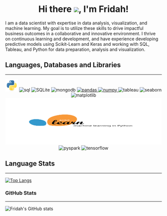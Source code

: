 ### <h1 align="center">Hi there <img src="https://media.giphy.com/media/hvRJCLFzcasrR4ia7z/giphy.gif" width="40">, I'm Fridah!</h1>

I am a data scientist with expertise in data analysis, visualization, and machine learning. My goal is to utilize these skills to drive impactful business outcomes in a collaborative and innovative environment. I thrive on continuous learning and development, and have experience developing predictive models using Scikit-Learn and Keras and working with SQL, Tableau, and Python for data preparation, analysis and visualization.

## Languages, Databases and Libraries
***
<p align="center">
  <img src="https://raw.githubusercontent.com/devicons/devicon/master/icons/python/python-original.svg" title="Python" alt="python" height="40" width="40"/>
  <img src="https://www.vectorlogo.zone/logos/mysql/mysql-official.svg" title="SQL" alt="sql" height="70" width="70"/>
  <img src="https://www.vectorlogo.zone/logos/sqlite/sqlite-ar21.svg" title="SQLite" alt="SQLite" height="70" width="70"/>
  <img src="https://img.shields.io/badge/-MongoDB-47A248?style=flat-square&logo=mongodb&logoColor=white" title="MongoDB" alt="mongodb" height="70" width="70"/>
  <a href="https://pandas.pydata.org/" target="_blank" rel="noreferrer"> <img src="https://github.com/pandas-dev/pandas/blob/main/web/pandas/static/img/pandas.svg" title="Pandas" alt="pandas" width="100" height="40" /> </a> 
<a href="https://numpy.org/" target="_blank" rel="noreferrer"> <img src="https://github.com/numpy/numpy/blob/main/branding/logo/logomark/numpylogoicon.svg" title="Numpy" alt="numpy"  width="70" height="70" /> </a>
  <img src="https://img.shields.io/badge/-Tableau-E97627?style=flat-square&logo=tableau&logoColor=white" title="Tableau" alt="tableau" height="40" width="40"/>
  <img src="https://seaborn.pydata.org/_images/logo-mark-lightbg.svg" title="Seaborn" alt="seaborn" height="40" width="100"/>
  <img src="https://img.shields.io/badge/-Matplotlib-11557C?style=flat-square&logo=python&logoColor=white" title="Matplotlib" alt="matplotlib" height="40" width="100"/>
  <img src="https://github.com/scikit-learn/scikit-learn/blob/main/doc/logos/scikit-learn-logo.svg" title="Scikit-learn" alt="scikit-learn" height="150" width="1500"/>
  <img src="https://img.shields.io/badge/-Pyspark-E25A1C?style=flat-square&logo=apache-spark&logoColor=white" title="Pyspark" alt="pyspark" height="40" width="70"/>
  <img src="https://www.vectorlogo.zone/logos/tensorflow/tensorflow-icon.svg" title="TensorFlow" alt="tensorflow" height="40" width="40"/>
</p>


## Language Stats
***
[![Top Langs](https://github-readme-stats.vercel.app/api/top-langs/?username=FridahKimathi&layout=compact&theme=dracula)](https://github.com/anuraghazra/github-readme-stats)

### GitHub Stats
***
![Fridah's GitHub stats](https://github-readme-stats.vercel.app/api?username=FridahKimathi&show_icons=true&theme=dracula)
